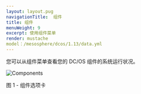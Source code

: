 ```yaml
---
layout: layout.pug
navigationTitle:  组件
title: 组件
menuWeight: 9
excerpt: 使用组件菜单
render: mustache
model：/mesosphere/dcos/1.13/data.yml
---
```


您可以从组件菜单查看您的 DC/OS 组件的系统运行状况。

![Components](/mesosphere/dcos/1.13/img/GUI-Components-Main_View-1_12.png)

图 1 - 组件选项卡
